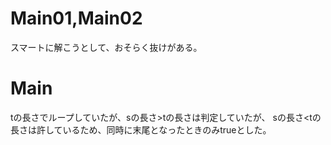 # Main01,Main02
スマートに解こうとして、おそらく抜けがある。

# Main
tの長さでループしていたが、sの長さ>tの長さは判定していたが、
sの長さ<tの長さは許しているため、同時に末尾となったときのみtrueとした。
